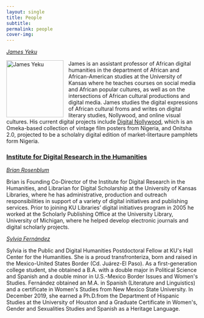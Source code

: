 ```yaml
---
layout: single
title: People
subtitle:
permalink: people
cover-img: 
---
```

 
*[James Yeku](https://afs.ku.edu/james-yeku)* 

<img align="left" style="padding-right:10px" src="{{ site.baseurl }}/assets/james-yeku.jpg" alt="James Yeku" width="150">

James is an assistant professor of African digital humanities in the department of African and African-American studies at the University of Kansas where he teaches courses on social media and African popular cultures, as well as on the intersections of African cultural productions and digital media. James studies the digital expressions of African cultural froms and writes on digital literary studies, Nollywood, and online visual cultures. His current digital projects include [Digital Nollywood](https://digitalnollywood.ku.edu/), which is an Omeka-based collection of vintage film posters from Nigeria, and Onitsha 2.0, projected to be a scholalry digital edition of market-litertaure pamphlets form Nigeria.


### [Institute for Digital Research in the Humanities](https://idrh.ku.edu)

*[Brian Rosenblum](https://idrh.ku.edu/brian-rosenblum)* 

Brian is Founding Co-Director of the Institute for Digital Research in the Humanities, and Librarian for Digital Scholarship at the University of Kansas Libraries, where he has administrative, production and outreach responsibilities in support of a variety of digital initiatives and publishing services. Prior to joining KU Libraries’ digital initiatives program in 2005 he worked at the Scholarly Publishing Office at the University Library, University of Michigan, where he helped develop electronic journals and digital scholarly projects.



*[Sylvia Fernández](https://idrh.ku.edu/sylvia-fern%C3%A1ndez)*

Sylvia is the Public and Digital Humanities Postdoctoral Fellow at KU's Hall Center for the Humanities. She is a proud transfronteriza, born and raised in the Mexico-United States Border (Cd. Juárez-El Paso). As a first-generation college student, she obtained a B.A. with a double major in Political Science and Spanish and a double minor in U.S.-Mexico Border Issues and Women's Studies. Fernández obtained an M.A. in Spanish (Literature and Linguistics) and a certificate in Women's Studies from New Mexico State University. In December 2019, she earned a Ph.D.from the Department of Hispanic Studies at the University of Houston and a Graduate Certificate in Women's, Gender and Sexualities Studies and Spanish as a Heritage Language. 
